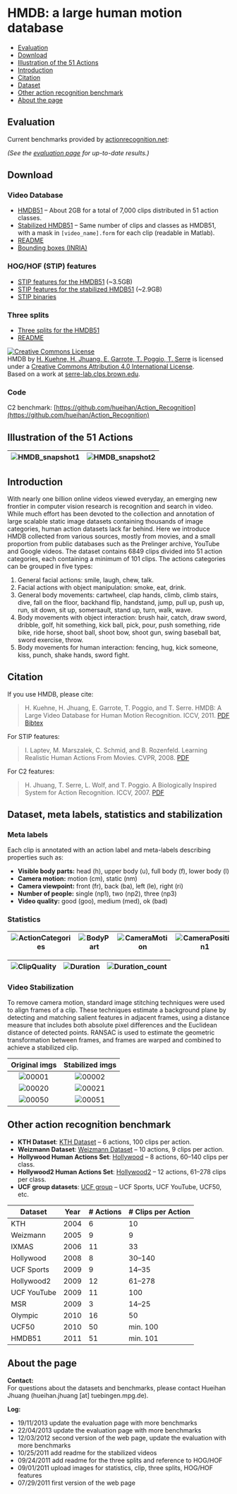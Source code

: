 # HMDB: a large human motion database

- [Evaluation](#evaluation)
- [Download](#download)
- [Illustration of the 51 Actions](#illustration-of-the-51-actions)
- [Introduction](#introduction)
- [Citation](#citation)
- [Dataset](#dataset-meta-labels-statistics-and-stabilization)
- [Other action recognition benchmark](#other-action-recognition-benchmark)
- [About the page](#about-the-page)

## Evaluation

Current benchmarks provided by [actionrecognition.net](http://actionrecognition.net):

*(See the [evaluation page](http://actionrecognition.net/files/embedEval.php?emid=5;&eid=21) for up-to-date results.)*

## Download

### Video Database

- [HMDB51](http://serre-lab.clps.brown.edu/wp-content/uploads/2013/10/hmdb51_org.rar) – About 2GB for a total of 7,000 clips distributed in 51 action classes.
- [Stabilized HMDB51](http://serre-lab.clps.brown.edu/wp-content/uploads/2013/10/hmdb51_sta.rar) – Same number of clips and classes as HMDB51, with a mask in `[video_name].form` for each clip (readable in Matlab).
- [README](http://serre-lab.clps.brown.edu/wp-content/uploads/2013/10/stabilized_readme.txt)
- [Bounding boxes (INRIA)](http://lear.inrialpes.fr/people/wang/improved_trajectories)

### HOG/HOF (STIP) features

- [STIP features for the HMDB51](http://serre-lab.clps.brown.edu/wp-content/uploads/2013/10/hmdb51_org_stips.rar) (~3.5GB)
- [STIP features for the stabilized HMDB51](http://serre-lab.clps.brown.edu/wp-content/uploads/2013/10/hmdb51_sta_stips.rar) (~2.9GB)
- [STIP binaries](http://www.irisa.fr/vista/Equipe/People/Laptev/download.html)

### Three splits

- [Three splits for the HMDB51](http://serre-lab.clps.brown.edu/wp-content/uploads/2013/10/test_train_splits.rar)
- [README](http://serre-lab.clps.brown.edu/wp-content/uploads/2013/10/split_readme.txt)

[![Creative Commons License](https://i.creativecommons.org/l/by/4.0/88x31.png)](http://creativecommons.org/licenses/by/4.0/)  
HMDB by [H. Kuehne, H. Jhuang, E. Garrote, T. Poggio, T. Serre](http://serre-lab.clps.brown.edu/resource/hmdb-a-large-human-motion-database/) is licensed under a [Creative Commons Attribution 4.0 International License](http://creativecommons.org/licenses/by/4.0/).  
Based on a work at [serre-lab.clps.brown.edu](http://serre-lab.clps.brown.edu/resource/hmdb-a-large-human-motion-database/).

### Code

C2 benchmark: [https://github.com/hueihan/Action_Recognition](https://github.com/hueihan/Action_Recognition)

## Illustration of the 51 Actions

| ![HMDB_snapshot1](http://serre-lab.clps.brown.edu/wp-content/uploads/2012/08/HMDB_snapshot1-300x225.png) | ![HMDB_snapshot2](http://serre-lab.clps.brown.edu/wp-content/uploads/2012/08/HMDB_snapshot2-300x225.png) |
|:--:|:--:|

## Introduction

With nearly one billion online videos viewed everyday, an emerging new frontier in computer vision research is recognition and search in video. While much effort has been devoted to the collection and annotation of large scalable static image datasets containing thousands of image categories, human action datasets lack far behind. Here we introduce HMDB collected from various sources, mostly from movies, and a small proportion from public databases such as the Prelinger archive, YouTube and Google videos. The dataset contains 6849 clips divided into 51 action categories, each containing a minimum of 101 clips. The actions categories can be grouped in five types:

1. General facial actions: smile, laugh, chew, talk.
2. Facial actions with object manipulation: smoke, eat, drink.
3. General body movements: cartwheel, clap hands, climb, climb stairs, dive, fall on the floor, backhand flip, handstand, jump, pull up, push up, run, sit down, sit up, somersault, stand up, turn, walk, wave.
4. Body movements with object interaction: brush hair, catch, draw sword, dribble, golf, hit something, kick ball, pick, pour, push something, ride bike, ride horse, shoot ball, shoot bow, shoot gun, swing baseball bat, sword exercise, throw.
5. Body movements for human interaction: fencing, hug, kick someone, kiss, punch, shake hands, sword fight.

## Citation

If you use HMDB, please cite:

> H. Kuehne, H. Jhuang, E. Garrote, T. Poggio, and T. Serre. HMDB: A Large Video Database for Human Motion Recognition. ICCV, 2011. [PDF](http://serre-lab.clps.brown.edu/wp-content/uploads/2012/08/Kuehne_etal_iccv11.pdf) [Bibtex](http://serre-lab.clps.brown.edu/wp-content/uploads/2013/10/Kuehne_etal_iccv11.bib)

For STIP features:

> I. Laptev, M. Marszalek, C. Schmid, and B. Rozenfeld. Learning Realistic Human Actions From Movies. CVPR, 2008. [PDF](http://www.irisa.fr/vista/Papers/2008_cvpr_laptev.pdf)

For C2 features:

> H. Jhuang, T. Serre, L. Wolf, and T. Poggio. A Biologically Inspired System for Action Recognition. ICCV, 2007. [PDF](http://ps.is.tue.mpg.de/publications/46/get_file)

## Dataset, meta labels, statistics and stabilization

### Meta labels

Each clip is annotated with an action label and meta-labels describing properties such as:

- **Visible body parts:** head (h), upper body (u), full body (f), lower body (l)
- **Camera motion:** motion (cm), static (nm)
- **Camera viewpoint:** front (fr), back (ba), left (le), right (ri)
- **Number of people:** single (np1), two (np2), three (np3)
- **Video quality:** good (goo), medium (med), ok (bad)

### Statistics

| ![ActionCategories](http://serre-lab.clps.brown.edu/wp-content/uploads/2012/08/ActionCategories-187x300.jpg) | ![BodyPart](http://serre-lab.clps.brown.edu/wp-content/uploads/2012/08/BodyPart-187x300.jpg) | ![CameraMotion](http://serre-lab.clps.brown.edu/wp-content/uploads/2012/08/CameraMotion-187x300.jpg) | ![CameraPosition1](http://serre-lab.clps.brown.edu/wp-content/uploads/2012/08/CameraPosition1-187x300.jpg) |
|:--:|:--:|:--:|:--:|

| ![ClipQuality](http://serre-lab.clps.brown.edu/wp-content/uploads/2012/08/ClipQuality-187x300.jpg) | ![Duration](http://serre-lab.clps.brown.edu/wp-content/uploads/2012/08/Duration-187x300.jpg) | ![Duration_count](http://serre-lab.clps.brown.edu/wp-content/uploads/2012/08/Duration_count-187x300.jpg) |
|:--:|:--:|:--:|

### Video Stabilization

To remove camera motion, standard image stitching techniques were used to align frames of a clip. These techniques estimate a background plane by detecting and matching salient features in adjacent frames, using a distance measure that includes both absolute pixel differences and the Euclidean distance of detected points. RANSAC is used to estimate the geometric transformation between frames, and frames are warped and combined to achieve a stabilized clip.

| Original imgs | Stabilized imgs |
|:--:|:--:|
| ![00001](http://serre-lab.clps.brown.edu/wp-content/uploads/2012/08/00001-300x225.jpg) | ![00002](http://serre-lab.clps.brown.edu/wp-content/uploads/2012/08/00002-300x154.jpg) |
| ![00020](http://serre-lab.clps.brown.edu/wp-content/uploads/2012/08/00020-300x225.jpg) | ![00021](http://serre-lab.clps.brown.edu/wp-content/uploads/2012/08/00021-300x154.jpg) |
| ![00050](http://serre-lab.clps.brown.edu/wp-content/uploads/2012/08/00050-300x225.jpg) | ![00051](http://serre-lab.clps.brown.edu/wp-content/uploads/2012/08/00051-300x154.jpg) |

## Other action recognition benchmark

- **KTH Dataset**: [KTH Dataset](http://www.nada.kth.se/cvap/actions/) – 6 actions, 100 clips per action.
- **Weizmann Dataset**: [Weizmann Dataset](http://www.wisdom.weizmann.ac.il/~vision/SpaceTimeActions.html) – 10 actions, 9 clips per action.
- **Hollywood Human Actions Set**: [Hollywood](http://www.irisa.fr/vista/actions/) – 8 actions, 60–140 clips per class.
- **Hollywood2 Human Actions Set**: [Hollywood2](http://pascal.inrialpes.fr/hollywood2) – 12 actions, 61–278 clips per class.
- **UCF group datasets**: [UCF group](http://server.cs.ucf.edu/~vision/data.html) – UCF Sports, UCF YouTube, UCF50, etc.

| Dataset      | Year | # Actions | # Clips per Action |
|--------------|------|-----------|--------------------|
| KTH          | 2004 | 6         | 10                 |
| Weizmann     | 2005 | 9         | 9                  |
| IXMAS        | 2006 | 11        | 33                 |
| Hollywood    | 2008 | 8         | 30–140             |
| UCF Sports   | 2009 | 9         | 14–35              |
| Hollywood2   | 2009 | 12        | 61–278             |
| UCF YouTube  | 2009 | 11        | 100                |
| MSR          | 2009 | 3         | 14–25              |
| Olympic      | 2010 | 16        | 50                 |
| UCF50        | 2010 | 50        | min. 100           |
| HMDB51       | 2011 | 51        | min. 101           |

## About the page

**Contact:**  
For questions about the datasets and benchmarks, please contact Hueihan Jhuang (hueihan.jhuang [at] tuebingen.mpg.de).

**Log:**
- 19/11/2013 update the evaluation page with more benchmarks
- 22/04/2013 update the evaluation page with more benchmarks
- 12/03/2012 second version of the web page, update the evaluation with more benchmarks
- 10/25/2011 add readme for the stabilized videos
- 09/24/2011 add readme for the three splits and reference to HOG/HOF
- 09/01/2011 upload images for statistics, clip, three splits, HOG/HOF features
- 07/29/2011 first version of the web page